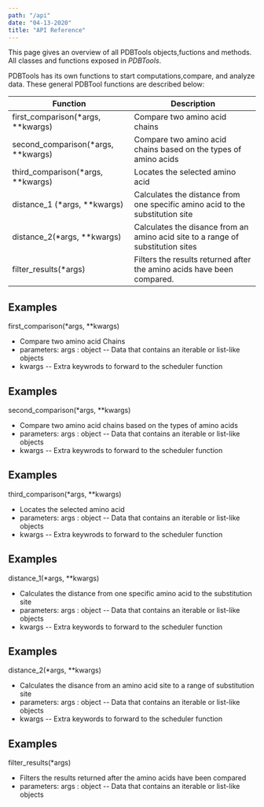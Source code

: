 ```yaml
---
path: "/api"
date: "04-13-2020"
title: "API Reference"
---
```

This page gives an overview of all PDBTools objects,fuctions and methods. All classes and functions exposed in *PDBTools*. 

PDBTools has its own functions to start computations,compare, and analyze data. These general PDBTool functions are described below:

| Function | Description |
| ----------- | ----------- |
| first_comparison(*args, **kwargs) | Compare two amino acid chains |
| second_comparison(*args, **kwargs) | Compare two amino acid chains based on the types of amino acids |
|third_comparison(*args, **kwargs)| Locates the selected amino acid |
|distance_1 (*args, **kwargs)      | Calculates the distance from one specific amino acid to the substitution site |
|distance_2(*args, **kwargs) | Calculates the disance from an amino acid site to a range of substitution sites |
|filter_results(*args) | Filters the results returned after the amino acids have been compared. |

## Examples 


first_comparison(*args, **kwargs) 
- Compare two amino acid Chains 
- parameters:  args : object
 -- Data that contains an iterable or list-like objects 
- kwargs 
-- Extra keywrods to forward to the scheduler function 

## Examples 
    
    
second_comparison(*args, **kwargs)
- Compare two amino acid chains based on the types of amino acids  
- parameters:  args : object
 -- Data that contains an iterable or list-like objects 
- kwargs 
-- Extra keywrods to forward to the scheduler function

## Examples 


third_comparison(*args, **kwargs)
- Locates the selected amino acid 
- parameters:  args : object
 -- Data that contains an iterable or list-like objects 
- kwargs 
-- Extra keywrods to forward to the scheduler function

## Examples 

distance_1(*args, **kwargs)
- Calculates the distance from one specific amino acid to the substitution site
- parameters:  args : object
 -- Data that contains an iterable or list-like objects 
- kwargs 
-- Extra keywords to forward to the scheduler function

## Examples 

distance_2(*args, **kwargs)
- Calculates the disance from an amino acid site to a range of substitution site
- parameters:  args : object
 -- Data that contains an iterable or list-like objects 
- kwargs 
-- Extra keywords to forward to the scheduler function

## Examples

filter_results(*args)
- Filters the results returned after the amino acids have been compared 
- parameters:  args : object
 -- Data that contains an iterable or list-like objects 







